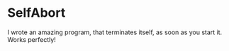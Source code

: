 # SelfAbort

I wrote an amazing program, that terminates itself, as soon as you start it. Works perfectly!
